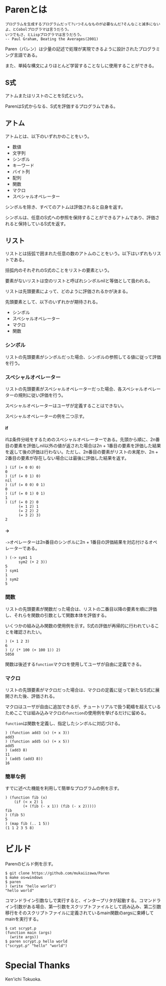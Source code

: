 # Parenとは

    プログラムを生成するプログラムだって?いつそんなものが必要なんだ?そんなこと滅多にないよ、とCobolプログラマは言うだろう。
    いつでもさ、とLispプログラマは言うだろう。
    -- Paul Graham, Beating the Averages(2001)

Paren（パレン）は少量の記述で処理が実現できるように設計されたプログラミング言語である。

また、単純な構文によりほとんど学習することなしに使用することができる。

## S式
アトムまたはリストのことをS式という。

ParenはS式からなる、S式を評価するプログラムである。

## アトム
アトムとは、以下のいずれかのことをいう。

- 数値
- 文字列
- シンボル
- キーワード
- バイト列
- 配列
- 関数
- マクロ
- スペシャルオペレーター

シンボルを除き、すべてのアトムは評価されると自身を返す。

シンボルは、任意のS式への参照を保持することができるアトムであり、評価されると保持しているS式を返す。

## リスト
リストとは括弧で囲まれた任意の数のアトムのことをいう。以下はいずれもリストである。

括弧内のそれぞれのS式のことをリストの要素という。

要素がないリストは空のリストと呼ばれシンボルnilと等価として扱われる。

リストは先頭要素によって、どのように評価されるかが決まる。

先頭要素として、以下のいずれかが期待される。

- シンボル
- スペシャルオペレーター
- マクロ
- 関数

### シンボル
リストの先頭要素がシンボルだった場合、シンボルの参照してる値に従って評価を行う。

### スペシャルオペレーター
リストの先頭要素がスペシャルオペレーターだった場合、各スペシャルオペレーターの規則に従い評価を行う。

スペシャルオペレーターはユーザが定義することはできない。

スペシャルオペレーターの例を二つ示す。

#### if
ifは条件分岐をするためのスペシャルオペレーターである。先頭から順に、2n番目の要素を評価しnil以外の値が返された場合は2n + 1番目の要素を評価した結果を返して後の評価は行わない。ただし、2n番目の要素がリストの末尾か、2n + 2番目の要素が存在しない場合には最後に評価した結果を返す。

    ) (if (= 0 0) 0)
    0
    ) (if (= 0 1) 0)
    nil
    ) (if (= 0 0) 0 1)
    0
    ) (if (= 0 1) 0 1)
    1
    ) (if (= 0 2) 0
          (= 1 2) 1
          (= 2 2) 2
          (= 3 2) 3)
    2

#### ->
`->`オペレーターは2n番目のシンボルに2n + 1番目の評価結果を対応付けるオペレーターである。

    ) (-> sym1 1
          sym2 (+ 2 3))
    5
    ) sym1
    1
    ) sym2
    5

### 関数
リストの先頭要素が関数だった場合は、リストの二番目以降の要素を順に評価し、それらを関数の引数として関数本体を評価する。

いくつかの組み込み関数の使用例を示す。S式の評価が再帰的に行われていることを確認されたい。

    ) (+ 1 2 3)
    6
    ) (/ (* 100 (+ 100 1)) 2)
    5050

関数は後述する`function`マクロを使用してユーザが自由に定義できる。

### マクロ
リストの先頭要素がマクロだった場合は、マクロの定義に従って新たなS式に展開された後、評価される。

マクロはユーザが自由に追加できるが、チュートリアルで扱う範疇を超えているためここでは組み込みマクロの`function`の使用例を挙げるだけに留める。

`function`は関数を定義し、指定したシンボルに対応づける。

    ) (function add3 (x) (+ x 3))
    add3
    ) (function add5 (x) (+ x 5))
    add5
    ) (add3 8)
    11
    ) (add5 (add3 8))
    16

### 簡単な例
すでに述べた機能を利用して簡単なプログラムの例を示す。

    ) (function fib (x)
        (if (< x 2) 1
            (+ (fib (- x 1)) (fib (- x 2)))))
    fib
    ) (fib 5)
    5
    ) (map fib (.. 1 5))
    (1 1 2 3 5 8)

# ビルド
Parenのビルド例を示す。

    $ git clone https://github.com/mukaiizawa/Paren
    $ make os=windows
    $ paren
    ) (write "hello world")
    "hello world"

コマンドライン引数なしで実行すると、インタープリタが起動する。コマンドライン引数がある場合、第一引数をスクリプトファイルとして読み込み、第二引数移行をそのスクリプトファイルに定義されているmain関数のargsに束縛してmainを実行する。

    $ cat scrypt.p
    (function main (args)
      (write args))
    $ paren scrypt.p hello world
    ("scrypt.p" "hello" "world")

# Special Thanks
Ken'ichi Tokuoka.
